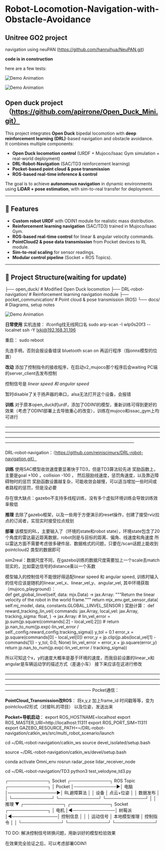 # Robot-Locomotion-Navigation-with-Obstacle-Avoidance
## Unitree GO2 project
navigation using neuPAN (https://github.com/hanruihua/NeuPAN.git)

**code is in construction**

here are a few tests:

![Demo Animation](gifs/test_inoffice.gif)

![Demo Animation](gifs/rviz.gif)




## Open duck project（https://github.com/apirrone/Open_Duck_Mini.git）
This project integrates **Open Duck** bipedal locomotion with **deep reinforcement learning (DRL)**-based navigation and obstacle avoidance.  
It combines multiple components:  
- **Open Duck locomotion control** (URDF + Mujoco/Isaac Gym simulation + real-world deployment)  
- **DRL-Robot-Navigation** (SAC/TD3 reinforcement learning)  
- **Pocket-based point cloud & pose transmission**  
- **ROS-based real-time inference & control**  

The goal is to achieve **autonomous navigation** in dynamic environments using **LiDAR + pose estimation**, with sim-to-real transfer for deployment.

---

## 🔹 Features
- **Custom robot URDF** with ODIN1 module for realistic mass distribution.
- **Reinforcement learning navigation** (SAC/TD3) trained in Mujoco/Isaac Gym.
- **ROS-based real-time control** for linear & angular velocity commands.
- **PointCloud2 & pose data transmission** from Pocket devices to RL module.
- **Sim-to-real scaling** for sensor readings.
- **Modular control pipeline** (Socket + ROS Topics).

---

## 🔹 Project Structure(waiting for update)
├── open_duck/ # Modified Open Duck locomotion
├── DRL-robot-navigation/ # Reinforcement learning navigation module
├── pocket_communication/ # Point cloud & pose transmission (ROS)
└── docs/ # Diagrams, setup notes    

![Demo Animation](gifs/duck_test.gif)


**日常使用**
实机连接：
ifconfig找无线网口名
sudo arp-scan -I wlp0s20f3 --localnet 
ssh -Y lxkj@192.168.31.196

重启：
sudo reboot

先连手柄，否则会报设备错误
bluetooth
scan on
再运行程序（指onnx模型的位置）


**改动**
添加了控制指令的接收程序，在启动v2_mujoco那个程序后会waiting PC端的server_client去发布控制

控制信号是 *linear speed 和 angular speed*

暂时disable了关于扬声器的串口，alsa无法打开这个设备，会报错


**训练**
对于原本open_duck的urdf，添加了ODIN1的模型，重新训练可得到更好的效果（考虑了ODIN1部署上去导致重心的改变），训练在mujoco和issac_gym上均可进行

——————————————————————————————————————————————————————————————————————————————————————————————————————————————————————————————————————————

DRL-robot-navigation：（https://github.com/reiniscimurs/DRL-robot-navigation.git）

**训练**
使用SAC模型收敛速度要显著快于TD3，但是TD3算法较先进
奖励函数上，主要是goal +100 ，collision -100  ， 然后鼓励线速度，惩罚角速度，以及靠近障碍物时的惩罚
奖励函数设置越复杂，可能收敛会越慢，可以适当增加一些时间或者路程的惩罚，但是没必要

存在很大缺点：gazebo不支持多线程训练，没有多个虚拟环境训练会导致训练效率极低


**推理**
去除了gazebo框架，以及一些用于方便演示的reset操作，创建了接受rviz拉点的订阅者，实现实时接受拉点规划


**部署**
该模型的RL，主要输入了（环境的state和robot state），环境state包含了20个角度的雷达最近距离数据，robot则是与目标的距离、偏角、线速度和角速度
所以雷达方面不需要考虑很多硬件层、数据格式的问题，只要在/scan话题上能收到 pointcloud2 类型的数据即可

sim2real：数据尺度不同，在gazebo训练的数据尺度需要加上一个scale去match现实的，比如雷达信号的distance乘以一个系数

模型输入的控制信号不能很好得适配linear speed 和 angular speed, 训练时输入的信号应该是随机的linear_vel_x、linear_vel_y、angular_vel,
其中环境获取（mujoco_playground）：    
def get_global_linvel(self, data: mjx.Data) -> jax.Array:
        """Return the linear velocity of the robot in the world frame."""
        return mjx_env.get_sensor_data(
            self.mj_model, data, constants.GLOBAL_LINVEL_SENSOR
        )
奖励计算：
def reward_tracking_lin_vel(
    commands: jax.Array,
    local_vel: jax.Array,
    tracking_sigma: float,
) -> jax.Array:
    # lin_vel_error = jp.sum(jp.square(commands[:2] - local_vel[:2]))
    # return jp.nan_to_num(jp.exp(-lin_vel_error / self._config.reward_config.tracking_sigma))
    y_tol = 0.1
    error_x = jp.square(commands[0] - local_vel[0])
    error_y = jp.clip(jp.abs(local_vel[1] - commands[1]) - y_tol, 0.0, None)
    lin_vel_error = error_x + jp.square(error_y)
    return jp.nan_to_num(jp.exp(-lin_vel_error / tracking_sigma))

所以可知这个x，y的速度大概率是基于环境的速度，而我目前设置的linear_x和angular是车辆运动学的描述方式（差速小车）
接下来应该在这进行修改

————————————————————————————————————————————————————————————————————————————————————————————————————————————————————————————————
Pocket通信：

**PointCloud_Transmission改ROS**：
将x,y,z 加上frame_id 时间戳等等，变为pointcloud2形式（对接RL的项目）
以及位姿，发送出来

**Pocket+导航启动**：
export ROS_HOSTNAME=localhost
export ROS_MASTER_URI=http://localhost:11311
export ROS_PORT_SIM=11311
export GAZEBO_RESOURCE_PATH=~/DRL-robot-navigation/catkin_ws/src/multi_robot_scenario/launch

cd ~/DRL-robot-navigation/catkin_ws
source devel_isolated/setup.bash


source ~/DRL-robot-navigation/catkin_ws/devel/setup.bash 

conda activate Omni_env
rosrun radar_pose lidar_receiver_node


cd ~/DRL-robot-navigation/TD3
python3 test_velodyne_td3.py


┌─────────────┐    Socket     ┌─────────────┐    ROS Topic    ┌─────────────┐
│   Pocket    │──────────────▶│    电脑     │────────────────▶│ RL避障算法    │
│    设备     │   点云+位姿    │             │    数据发布       │             │
└─────────────┘               └─────────────┘                 └─────────────┘
                                                                      │
                                                                      │ 推理
                                                                      ▼
┌─────────────┐               ┌─────────────┐    Socket      ┌─────────────┐
│    电机      │◀──────────────│   树莓派    │◀───────────────│  控制信息      │
│             │   运动信号     │ 本地模型推理  │   控制指令      │              │
└─────────────┘               └─────────────┘                └─────────────┘




TO DO:
解决控制信号转换问题，用新训好的模型检验效果

在效果完全验证之后，可以考虑部署ODIN1




